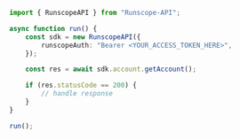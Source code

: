 <!-- Start SDK Example Usage [usage] -->
```typescript
import { RunscopeAPI } from "Runscope-API";

async function run() {
    const sdk = new RunscopeAPI({
        runscopeAuth: "Bearer <YOUR_ACCESS_TOKEN_HERE>",
    });

    const res = await sdk.account.getAccount();

    if (res.statusCode == 200) {
        // handle response
    }
}

run();

```
<!-- End SDK Example Usage [usage] -->
